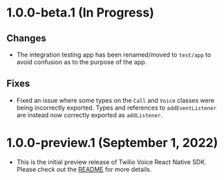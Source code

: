 1.0.0-beta.1 (In Progress)
==========================

## Changes
- The integration testing app has been renamed/moved to `test/app` to avoid confusion as to the purpose of the app.

## Fixes

- Fixed an issue where some types on the `Call` and `Voice` classes were being incorrectly exported. Types and references to `addEventListener` are instead now correctly exported as `addListener`.

1.0.0-preview.1 (September 1, 2022)
===================================

- This is the initial preview release of Twilio Voice React Native SDK. Please check out the [README](README.md) for more details.
